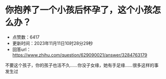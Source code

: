 # 你抱养了一个小孩后怀孕了，这个小孩怎么办？
- 点赞数：6417
- 更新时间：2023年11月11日10时28分29秒
- 回答url：https://www.zhihu.com/question/629090021/answer/3284763179
<body>
 <p data-pid="Um7tpqvn">不要这个孩子，你的孩子也活不久……你没子女缘，她有手足缘……很多这样的事发生过</p>
</body>